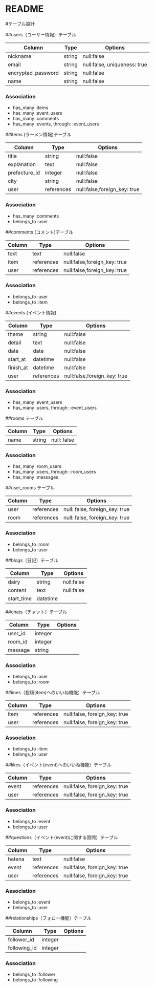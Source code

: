 # README

#テーブル設計

##users（ユーザー情報）テーブル

| Column              | Type    | Options                      |
|---------------------|---------|------------------------------|
| nickname            | string  | null:false                   |
| email               | string  | null:false, uniqueness: true |
| encrypted_password  | string  | null:false                   |
| name                | string  | null:false                   |

### Association

- has_many :items
- has_many :event_users
- has_many :comments
- has_many :events, through: :event_users


##items (ラーメン情報)テーブル

| Column                 | Type       | Options                      |
|------------------------|------------|----------------------------- |
| title                  | string     | null:false                   |
| explanation            | text       | null:false                   |
| prefecture_id          | integer    | null:false                   |
| city                   | string    | null:false                   |
| user                   | references | null:false,foreign_key: true |

### Association

- has_many :comments
- belongs_to :user


##comments (コメント)テーブル

| Column                 | Type       | Options                      |
|------------------------|------------|----------------------------- |
| text                   | text       | null:false                   |
| item                   | references | null:false,foreign_key: true |
| user                   | references | null:false,foreign_key: true |  

### Association

- belongs_to :user
- belongs_to :item


##events (イベント情報)

| Column                 | Type       | Options                      |
|------------------------|------------|----------------------------- |
| theme                  | string     | null:false                   |
| detail                 | text       | null:false                   |
| date                   | date       | null:false                   |  
| start_at               | datetime   | null:false                   |
| finish_at              | datetime   | null:false                   |
| user                   | references | null:false,foreign_key: true |

### Association

- has_many :event_users
- has_many :users, through: :event_users




##rooms テーブル

| Column | Type   | Options     |
| ------ | ------ | ----------- |
| name   | string | null: false |

### Association

- has_many :room_users
- has_many :users, through: :room_users
- has_many :messages

##user_rooms テーブル

| Column | Type       | Options                        |
| ------ | ---------- | ------------------------------ |
| user   | references | null: false, foreign_key: true |
| room   | references | null: false, foreign_key: true |

### Association

- belongs_to :room
- belongs_to :user



##blogs（日記）テーブル

| Column              | Type    | Options                      |
|---------------------|---------|------------------------------|
| dairy               | string  | null:false                   |
| content             | text    | null:false                   |
| start_time          | datetime|                              |



##chats（チャット）テーブル

| Column              | Type    | Options                      |
|---------------------|---------|------------------------------|
| user_id             | integer |                              |
| room_id             | integer |                              |
| message             | string  |                              |

### Association

- belongs_to :user
- belongs_to :room



##iines（投稿(item)へのいいね機能）テーブル

| Column              | Type       | Options                      |
|---------------------|------------|------------------------------|
| item                | references | null:false, foreign_key: true|
| user                | references | null:false, foreign_key: true|

### Association

- belongs_to :item
- belongs_to :user



##likes（イベント(event)へのいいね機能）テーブル

| Column              | Type       | Options                      |
|---------------------|------------|------------------------------|
| event               | references | null:false, foreign_key: true|
| user                | references | null:false, foreign_key: true|

### Association

- belongs_to :event
- belongs_to :user



##questions（イベント(event)に関する質問）テーブル

| Column              | Type      | Options                      |
|---------------------|-----------|------------------------------|
| hatena              |   text    | null:false                   |
| event               | references| null:false, foreign_key: true|
| user                | references| null:false, foreign_key: true|


### Association

-  belongs_to :event
-  belongs_to :user




##relationships（フォロー機能）テーブル

| Column              | Type      | Options                      |
|---------------------|-----------|------------------------------|
| follower_id         | integer   |                              |
| following_id        | integer   |                              |



### Association

-  belongs_to :follower
-  belongs_to :following


